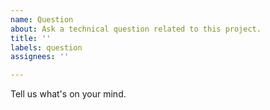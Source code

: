 ```yaml
---
name: Question
about: Ask a technical question related to this project.
title: ''
labels: question
assignees: ''

---
```


Tell us what's on your mind.
